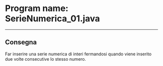 # Program name: SerieNumerica_01.java
---

## Consegna

Far inserire una serie numerica di interi fermandosi quando viene inserito due volte consecutive lo stesso numero.